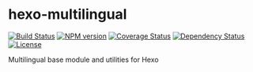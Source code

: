 # hexo-multilingual

[![Build Status](https://travis-ci.org/ahaasler/hexo-multilingual.svg?branch=master)](https://travis-ci.org/ahaasler/hexo-multilingual)
[![NPM version](https://badge.fury.io/js/hexo-multilingual.svg)](http://badge.fury.io/js/hexo-multilingual)
[![Coverage Status](https://coveralls.io/repos/ahaasler/hexo-multilingual/badge.svg?branch=master&service=github)](https://coveralls.io/github/ahaasler/hexo-multilingual?branch=master)
[![Dependency Status](https://gemnasium.com/ahaasler/hexo-multilingual.svg)](https://gemnasium.com/ahaasler/hexo-multilingual)
[![License](https://img.shields.io/github/license/ahaasler/hexo-multilingual.svg)](LICENSE)

Multilingual base module and utilities for Hexo

